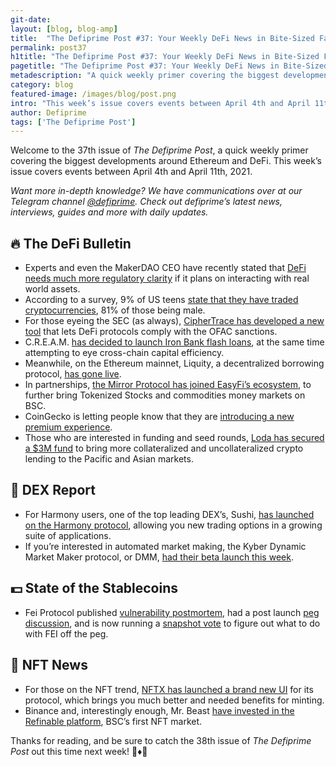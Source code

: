 ```yaml
---
git-date:
layout: [blog, blog-amp]
title:  "The Defiprime Post #37: Your Weekly DeFi News in Bite-Sized Fashion"
permalink: post37
h1title: "The Defiprime Post #37: Your Weekly DeFi News in Bite-Sized Fashion"
pagetitle: "The Defiprime Post #37: Your Weekly DeFi News in Bite-Sized Fashion"
metadescription: "A quick weekly primer covering the biggest developments around Ethereum and DeFi. This week’s issue covers events between April 4th and April 11th, 2021"
category: blog
featured-image: /images/blog/post.png
intro: "This week’s issue covers events between April 4th and April 11th, 2021"
author: Defiprime
tags: ['The Defiprime Post']
---
```


Welcome to the 37th issue of _The Defiprime Post_, a quick weekly primer covering the biggest developments around Ethereum and DeFi. This week’s issue covers events between April 4th and April 11th, 2021.

_Want more in-depth knowledge? We have communications over at our Telegram channel [@defiprime](https://t.me/defiprime). Check out defiprime’s latest news, interviews, guides and more with daily updates._


## 🔥 The DeFi Bulletin

*   Experts and even the MakerDAO CEO have recently stated that [DeFi needs much more regulatory clarity](https://cointelegraph.com/news/defi-needs-regulatory-clarity-to-interface-with-real-world-finance-experts-say) if it plans on interacting with real world assets.
*   According to a survey, 9% of US teens [state that they have traded cryptocurrencies](https://markets.businessinsider.com/currencies/news/bitcoin-piper-sandler-teen-survey-cryptocurrency-investing-young-retail-btc-2021-4-1030283210), 81% of those being male.
*   For those eyeing the SEC (as always), [CipherTrace has developed a new tool](https://www.theblockcrypto.com/linked/101252/ciphertrace-software-defi-protocols-comply-ofac-sanctions) that lets DeFi protocols comply with the OFAC sanctions.
*   C.R.E.A.M. [has decided to launch Iron Bank flash loans](https://cointelegraph.com/news/c-r-e-a-m-launches-iron-bank-flash-loans-eyes-cross-chain-capital-efficiency), at the same time attempting to eye cross-chain capital efficiency.
*   Meanwhile, on the Ethereum mainnet, Liquity, a decentralized borrowing protocol, [has gone live](https://medium.com/liquity/liquity-goes-live-on-ethereum-mainnet-203d295d2fc6).
*   In partnerships, [the Mirror Protocol has joined EasyFi’s ecosystem](https://medium.com/easify-network/mirror-protocol-joins-easyfi-ecosystem-to-bring-tokenized-stocks-commodities-money-markets-on-365da6a79ec9), to further bring Tokenized Stocks and commodities money markets on BSC.
*   CoinGecko is letting people know that they are [introducing a new premium experience](https://blog.coingecko.com/coingecko-introduces-a-new-premium-experience/).
*   Those who are interested in funding and seed rounds, [Loda has secured a $3M fund](https://www.loda.com.au/loda-secures-3m-usd-funding-to-bring-collateralized-and-uncollateralized-crypto-lending-to-asia-pacific/) to bring more collateralized and uncollateralized crypto lending to the Pacific and Asian markets.

## 💱 DEX Report

*   For Harmony users, one of the top leading DEX’s, Sushi, [has launched on the Harmony protocol](https://medium.com/harmony-one/sushiswap-on-harmony-protocol-9e537d01489a), allowing you new trading options in a growing suite of applications.
*   If you’re interested in automated market making, the Kyber Dynamic Market Maker protocol, or DMM, [had their beta launch this week](https://blog.kyber.network/kyber-dmm-beta-is-live-b6bdd18d0dde?s=09).

## 💵 State of the Stablecoins

*   Fei Protocol published [vulnerability postmortem](https://medium.com/immunefi/fei-protocol-vulnerability-postmortem-483f9a7e6ad1), had a post launch [peg discussion](https://tribe.fei.money/t/reserve-stabilization/1793), and is now running a [snapshot vote](https://twitter.com/feiprotocol/status/1381022004535459843) to figure out what to do with FEI off the peg.    

## 💎 NFT News

*   For those on the NFT trend, [NFTX has launched a brand new UI](https://blog.nftx.org/nftx-launches-new-minting-interface/) for its protocol, which brings you much better and needed benefits for minting.
*   Binance and, interestingly enough, Mr. Beast [have invested in the Refinable platform](https://cointelegraph.com/press-releases/binance-and-mr-beast-invest-in-refinable-bscs-first-nft-marketplace), BSC’s first NFT market.

Thanks for reading, and be sure to catch the 38th issue of _The Defiprime Post_ out this time next week! 👋♦️👋
